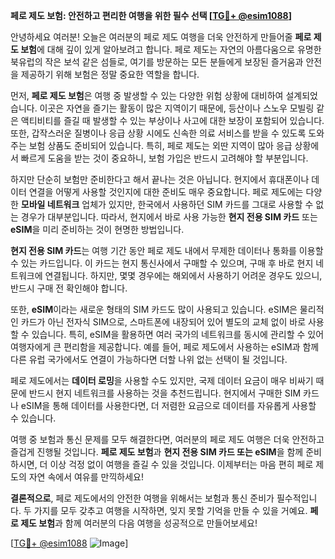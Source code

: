 **페로 제도 보험: 안전하고 편리한 여행을 위한 필수 선택 [[TG💪+ @esim1088](https://t.me/s/esim1088)]**

안녕하세요 여러분! 오늘은 여러분의 페로 제도 여행을 더욱 안전하게 만들어줄 **페로 제도 보험**에 대해 깊이 있게 알아보려고 합니다. 페로 제도는 자연의 아름다움으로 유명한 북유럽의 작은 보석 같은 섬들로, 여기를 방문하는 모든 분들에게 보장된 즐거움과 안전을 제공하기 위해 보험은 정말 중요한 역할을 합니다.

먼저, **페로 제도 보험**은 여행 중 발생할 수 있는 다양한 위험 상황에 대비하여 설계되었습니다. 이곳은 자연을 즐기는 활동이 많은 지역이기 때문에, 등산이나 스노우 모빌링 같은 액티비티를 즐길 때 발생할 수 있는 부상이나 사고에 대한 보장이 포함되어 있습니다. 또한, 갑작스러운 질병이나 응급 상황 시에도 신속한 의료 서비스를 받을 수 있도록 도와주는 보험 상품도 준비되어 있습니다. 특히, 페로 제도는 외딴 지역이 많아 응급 상황에서 빠르게 도움을 받는 것이 중요하니, 보험 가입은 반드시 고려해야 할 부분입니다.

하지만 단순히 보험만 준비한다고 해서 끝나는 것은 아닙니다. 현지에서 휴대폰이나 데이터 연결을 어떻게 사용할 것인지에 대한 준비도 매우 중요합니다. 페로 제도에는 다양한 **모바일 네트워크** 업체가 있지만, 한국에서 사용하던 SIM 카드를 그대로 사용할 수 없는 경우가 대부분입니다. 따라서, 현지에서 바로 사용 가능한 **현지 전용 SIM 카드** 또는 **eSIM**을 미리 준비하는 것이 현명한 방법입니다.

**현지 전용 SIM 카드**는 여행 기간 동안 페로 제도 내에서 무제한 데이터나 통화를 이용할 수 있는 카드입니다. 이 카드는 현지 통신사에서 구매할 수 있으며, 구매 후 바로 현지 네트워크에 연결됩니다. 하지만, 몇몇 경우에는 해외에서 사용하기 어려운 경우도 있으니, 반드시 구매 전 확인해야 합니다.

또한, **eSIM**이라는 새로운 형태의 SIM 카드도 많이 사용되고 있습니다. eSIM은 물리적인 카드가 아닌 전자식 SIM으로, 스마트폰에 내장되어 있어 별도의 교체 없이 바로 사용할 수 있습니다. 특히, eSIM을 활용하면 여러 국가의 네트워크를 동시에 관리할 수 있어 여행자에게 큰 편리함을 제공합니다. 예를 들어, 페로 제도에서 사용하는 eSIM과 함께 다른 유럽 국가에서도 연결이 가능하다면 더할 나위 없는 선택이 될 것입니다.

페로 제도에서는 **데이터 로밍**을 사용할 수도 있지만, 국제 데이터 요금이 매우 비싸기 때문에 반드시 현지 네트워크를 사용하는 것을 추천드립니다. 현지에서 구매한 SIM 카드나 eSIM을 통해 데이터를 사용한다면, 더 저렴한 요금으로 데이터를 자유롭게 사용할 수 있습니다.

여행 중 보험과 통신 문제를 모두 해결한다면, 여러분의 페로 제도 여행은 더욱 안전하고 즐겁게 진행될 것입니다. **페로 제도 보험**과 **현지 전용 SIM 카드 또는 eSIM**을 함께 준비하시면, 더 이상 걱정 없이 여행을 즐길 수 있을 것입니다. 이제부터는 마음 편히 페로 제도의 자연 속에서 여유를 만끽하세요!

**결론적으로**, 페로 제도에서의 안전한 여행을 위해서는 보험과 통신 준비가 필수적입니다. 두 가지를 모두 갖추고 여행을 시작하면, 잊지 못할 기억을 만들 수 있을 거예요. **페로 제도 보험**과 함께 여러분의 다음 여행을 성공적으로 만들어보세요!

[[TG💪+ @esim1088](https://t.me/s/esim1088) ![Image](https://i.postimg.cc/Y0z9fWf4/image.png)]